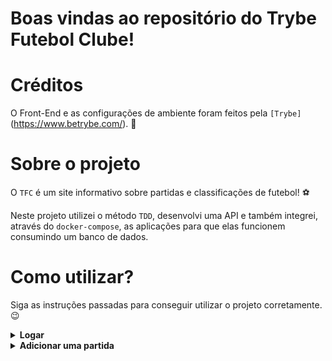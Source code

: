 # Boas vindas ao repositório do Trybe Futebol Clube!

# Créditos
O Front-End e as configurações de ambiente foram feitos pela `[Trybe]`(https://www.betrybe.com/). 🚀

# Sobre o projeto

O `TFC` é um site informativo sobre partidas e classificações de futebol! ⚽️

Neste projeto utilizei o método `TDD`, desenvolvi uma API e também integrei, através do `docker-compose`, as aplicações para que elas funcionem consumindo um banco de dados.

# Como utilizar?

Siga as instruções passadas para conseguir utilizar o projeto corretamente. 😉

<details>
  <summary><strong>Logar</strong></summary>

**Para logar será preciso:**

- Um `E-Mail válido`;
- Uma senha com `mais de 6 caracteres`.
</details>

<details>
  <summary><strong>Adicionar uma partida</strong></summary>

**Para adicionar uma partida será preciso:**

- Ter um token `(A pessoa deve estar logada para fazer alterações)`.
</details>

<!-- Olá, Tryber!

Esse é apenas um arquivo inicial para o README do seu projeto.

É essencial que você preencha esse documento por conta própria, ok?

Não deixe de usar nossas dicas de escrita de README de projetos, e deixe sua criatividade brilhar!

⚠️ IMPORTANTE: você precisa deixar nítido:
- quais arquivos/pastas foram desenvolvidos por você; 
- quais arquivos/pastas foram desenvolvidos por outra pessoa estudante;
- quais arquivos/pastas foram desenvolvidos pela Trybe.

-->

